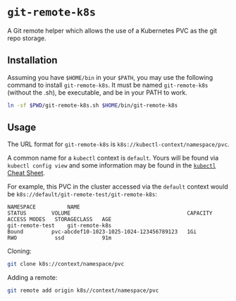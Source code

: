 # `git-remote-k8s`

A Git remote helper which allows the use of a Kubernetes PVC as the
git repo storage.

## Installation

Assuming you have `$HOME/bin` in your `$PATH`, you may use the following command to install
`git-remote-k8s`.  It must be named `git-remote-k8s` (without the .sh), be executable, and
be in your PATH to work.

```bash
ln -sf $PWD/git-remote-k8s.sh $HOME/bin/git-remote-k8s
```

## Usage

The URL format for `git-remote-k8s` is `k8s://kubectl-context/namespace/pvc`.

A common name for a `kubectl` context is `default`.  Yours will be found via
`kubectl config view` and some information may be found in the
[`kubectl` Cheat Sheet](https://kubernetes.io/docs/reference/kubectl/cheatsheet/#kubectl-context-and-configuration).

For example, this PVC in the cluster accessed via the `default` context would
be `k8s://default/git-remote-test/git-remote-k8s`:
```
NAMESPACE          NAME                                                                                                             STATUS        VOLUME                                     CAPACITY   ACCESS MODES   STORAGECLASS   AGE
git-remote-test    git-remote-k8s                                                                                                   Bound         pvc-abcdef10-1023-1025-1024-123456789123   1Gi        RWO            ssd            91m
```

Cloning:

```bash
git clone k8s://context/namespace/pvc
```

Adding a remote:

```bash
git remote add origin k8s//context/namespace/pvc
```

